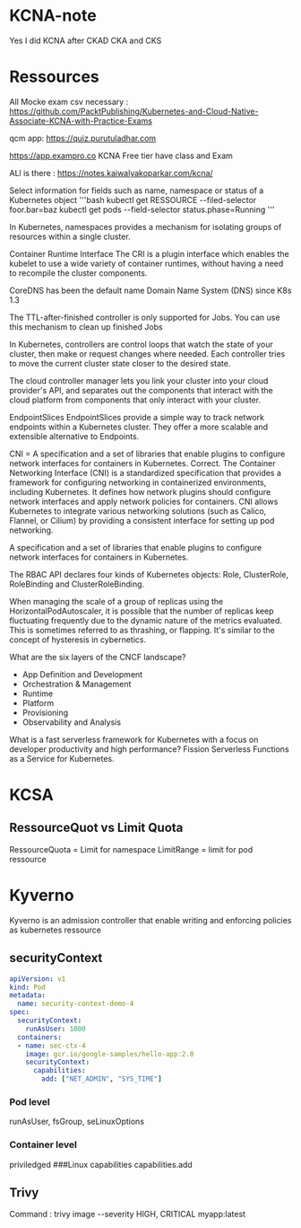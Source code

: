 # KCNA-note
Yes I did KCNA after CKAD CKA and CKS

# Ressources
All Mocke exam csv necessary : https://github.com/PacktPublishing/Kubernetes-and-Cloud-Native-Associate-KCNA-with-Practice-Exams

qcm app: https://quiz.purutuladhar.com

https://app.exampro.co KCNA Free tier have class and Exam

ALl is there : https://notes.kaiwalyakoparkar.com/kcna/

Select information for fields such as name, namespace or status of a Kubernetes object
'''bash
kubectl get RESSOURCE --filed-selector foor.bar=baz
kubectl get pods --field-selector status.phase=Running
'''

In Kubernetes, namespaces provides a mechanism for isolating groups of resources within a single cluster.

Container Runtime Interface 
The CRI is a plugin interface which enables the kubelet to use a wide variety of container runtimes, without having a need to recompile the cluster components.

CoreDNS has been the default name Domain Name System (DNS) since K8s 1.3

The TTL-after-finished controller is only supported for Jobs. You can use this mechanism to clean up finished Jobs

In Kubernetes, controllers are control loops that watch the state of your cluster, then make or request changes where needed. Each controller tries to move the current cluster state closer to the desired state.

The cloud controller manager lets you link your cluster into your cloud provider's API, and separates out the components that interact with the cloud platform from components that only interact with your cluster.

EndpointSlices
EndpointSlices provide a simple way to track network endpoints within a Kubernetes cluster. They offer a more scalable and extensible alternative to Endpoints.

CNI = A specification and a set of libraries that enable plugins to configure network interfaces for containers in Kubernetes.
Correct. The Container Networking Interface (CNI) is a standardized specification that provides a framework for configuring networking in containerized environments, including Kubernetes. It defines how network plugins should configure network interfaces and apply network policies for containers. CNI allows Kubernetes to integrate various networking solutions (such as Calico, Flannel, or Cilium) by providing a consistent interface for setting up pod networking.

A specification and a set of libraries that enable plugins to configure network interfaces for containers in Kubernetes.

The RBAC API declares four kinds of Kubernetes objects: Role, ClusterRole, RoleBinding and ClusterRoleBinding.

When managing the scale of a group of replicas using the HorizontalPodAutoscaler, it is possible that the number of replicas keep fluctuating frequently due to the dynamic nature of the metrics evaluated. This is sometimes referred to as thrashing, or flapping. It's similar to the concept of hysteresis in cybernetics.

What are the six layers of the CNCF landscape?
- App Definition and Development
- Orchestration & Management
- Runtime
- Platform
- Provisioning
- Observability and Analysis

What is a fast serverless framework for Kubernetes with a focus on developer productivity and high performance?
Fission
Serverless Functions as a Service for Kubernetes.

# KCSA

## RessourceQuot vs Limit Quota
RessourceQuota = Limit for namespace
LimitRange = limit for pod ressource

# Kyverno
Kyverno is an admission controller that enable writing and enforcing policies as kubernetes ressource

## securityContext
```yaml
apiVersion: v1
kind: Pod
metadata:
  name: security-context-demo-4
spec:
  securityContext:
    runAsUser: 1000
  containers:
  - name: sec-ctx-4
    image: gcr.io/google-samples/hello-app:2.0
    securityContext:
      capabilities:
        add: ["NET_ADMIN", "SYS_TIME"]
```

### Pod level
runAsUser, fsGroup, seLinuxOptions
### Container level
priviledged
###Linux capabilities
capabilities.add

## Trivy
Command : trivy image --severity HIGH, CRITICAL myapp:latest

## 


